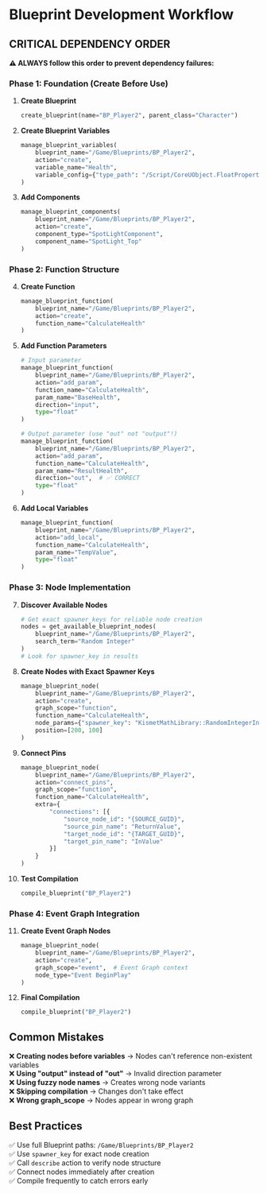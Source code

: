 # Blueprint Development Workflow

## CRITICAL DEPENDENCY ORDER

**⚠️ ALWAYS follow this order to prevent dependency failures:**

### Phase 1: Foundation (Create Before Use)
1. **Create Blueprint** 
   ```python
   create_blueprint(name="BP_Player2", parent_class="Character")
   ```

2. **Create Blueprint Variables**
   ```python
   manage_blueprint_variables(
       blueprint_name="/Game/Blueprints/BP_Player2",
       action="create",
       variable_name="Health",
       variable_config={"type_path": "/Script/CoreUObject.FloatProperty"}
   )
   ```

3. **Add Components**
   ```python
   manage_blueprint_components(
       blueprint_name="/Game/Blueprints/BP_Player2",
       action="create",
       component_type="SpotLightComponent",
       component_name="SpotLight_Top"
   )
   ```

### Phase 2: Function Structure
4. **Create Function**
   ```python
   manage_blueprint_function(
       blueprint_name="/Game/Blueprints/BP_Player2",
       action="create",
       function_name="CalculateHealth"
   )
   ```

5. **Add Function Parameters**
   ```python
   # Input parameter
   manage_blueprint_function(
       blueprint_name="/Game/Blueprints/BP_Player2",
       action="add_param",
       function_name="CalculateHealth",
       param_name="BaseHealth",
       direction="input",
       type="float"
   )
   
   # Output parameter (use "out" not "output"!)
   manage_blueprint_function(
       blueprint_name="/Game/Blueprints/BP_Player2",
       action="add_param",
       function_name="CalculateHealth",
       param_name="ResultHealth",
       direction="out",  # ✅ CORRECT
       type="float"
   )
   ```

6. **Add Local Variables**
   ```python
   manage_blueprint_function(
       blueprint_name="/Game/Blueprints/BP_Player2",
       action="add_local",
       function_name="CalculateHealth",
       param_name="TempValue",
       type="float"
   )
   ```

### Phase 3: Node Implementation
7. **Discover Available Nodes**
   ```python
   # Get exact spawner_keys for reliable node creation
   nodes = get_available_blueprint_nodes(
       blueprint_name="/Game/Blueprints/BP_Player2",
       search_term="Random Integer"
   )
   # Look for spawner_key in results
   ```

8. **Create Nodes with Exact Spawner Keys**
   ```python
   manage_blueprint_node(
       blueprint_name="/Game/Blueprints/BP_Player2",
       action="create",
       graph_scope="function",
       function_name="CalculateHealth",
       node_params={"spawner_key": "KismetMathLibrary::RandomIntegerInRange"},
       position=[200, 100]
   )
   ```

9. **Connect Pins**
   ```python
   manage_blueprint_node(
       blueprint_name="/Game/Blueprints/BP_Player2",
       action="connect_pins",
       graph_scope="function",
       function_name="CalculateHealth",
       extra={
           "connections": [{
               "source_node_id": "{SOURCE_GUID}",
               "source_pin_name": "ReturnValue",
               "target_node_id": "{TARGET_GUID}",
               "target_pin_name": "InValue"
           }]
       }
   )
   ```

10. **Test Compilation**
    ```python
    compile_blueprint("BP_Player2")
    ```

### Phase 4: Event Graph Integration
11. **Create Event Graph Nodes**
    ```python
    manage_blueprint_node(
        blueprint_name="/Game/Blueprints/BP_Player2",
        action="create",
        graph_scope="event",  # Event Graph context
        node_type="Event BeginPlay"
    )
    ```

12. **Final Compilation**
    ```python
    compile_blueprint("BP_Player2")
    ```

## Common Mistakes

❌ **Creating nodes before variables** → Nodes can't reference non-existent variables  
❌ **Using "output" instead of "out"** → Invalid direction parameter  
❌ **Using fuzzy node names** → Creates wrong node variants  
❌ **Skipping compilation** → Changes don't take effect  
❌ **Wrong graph_scope** → Nodes appear in wrong graph

## Best Practices

✅ Use full Blueprint paths: `/Game/Blueprints/BP_Player2`  
✅ Use `spawner_key` for exact node creation  
✅ Call `describe` action to verify node structure  
✅ Connect nodes immediately after creation  
✅ Compile frequently to catch errors early
